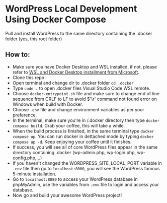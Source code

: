 # WordPress Local Development Using Docker Compose

Pull and install WordPress to the same directory containing the .docker folder (yes, this root folder)

## How to:
* Make sure you have Docker Desktop and WSL installed, if not, please refer to [WSL and Docker Desktop installment from Microsoft](https://docs.microsoft.com/en-us/windows/wsl/setup/environment).
* Clone this repo
* Open terminal and change dir to .docker folder `cd .docker`
* Type `code .` to open .docker files Visual Studio Code WSL remote.
* Choose `docker-entrypoint.sh` file and make sure to change end of line sequence from CRLF to LF to avoid $'\r' command not found error on Windows when build with Docker.
* Choose `.env` file and change environment variables as per your preference.
* In the terminal, make sure you're in /.docker directory then type `docker compose build`. Grab your coffee, this will take a while.
* When the build process is finished, in the same terminal type `docker compose up`. You can run docker in dettached mode by typing `docker compose up -d`. Keep enjoying your coffee until it finishes.
* If success, you will see all of core WordPress files appear in the same directory containing .docker (wp-admin.php, wp-login.php, wp-config.php,...)
* If you haven't changed the WORDPRESS_SITE_LOCAL_PORT variable in `.env` file then go to `localhost:8000`, you will see the WordPress famous 5-minute installation.
* Go to `localhost:8080` to access your WordPress database in phpMyAdmin, use the variables from `.env` file to login and access your database.
* Now go and build your awesome WordPress project!
